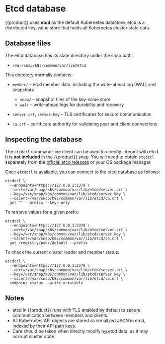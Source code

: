 # Etcd database

{{product}} uses **etcd** as the default Kubernetes datastore.
etcd is a distributed key-value store that holds all Kubernetes
cluster state data.

## Database files

The etcd database has its state directory under the snap path:

* `/var/snap/k8s/common/var/lib/etcd`

This directory normally contains:

* `member/` – etcd member data, including the write-ahead log (WAL)
and snapshots

  * `snap/` – snapshot files of the key-value store
  * `wal/` – write-ahead logs for durability and recovery
* `server.crt`, `server.key` – TLS certificates for secure communication
* `ca.crt` – certificate authority for validating peer and client connections

## Inspecting the database

The `etcdctl` command-line client can be used to directly interact with etcd.
It is **not included** in the {{product}} snap.
You will need to obtain `etcdctl` separately from the [official etcd releases]
or your OS package manager.

Once `etcdctl` is available, you can connect to the etcd database as follows:

```
etcdctl \
  --endpoints=https://127.0.0.1:2379 \
  --cert=/var/snap/k8s/common/var/lib/etcd/server.crt \
  --key=/var/snap/k8s/common/var/lib/etcd/server.key \
  --cacert=/var/snap/k8s/common/var/lib/etcd/ca.crt \
  get "" --prefix --keys-only
```

To retrieve values for a given prefix:

```
etcdctl \
  --endpoints=https://127.0.0.1:2379 \
  --cert=/var/snap/k8s/common/var/lib/etcd/server.crt \
  --key=/var/snap/k8s/common/var/lib/etcd/server.key \
  --cacert=/var/snap/k8s/common/var/lib/etcd/ca.crt \
  get /registry/pods/default --prefix
```

To check the current cluster leader and member status:

```
etcdctl \
  --endpoints=https://127.0.0.1:2379 \
  --cert=/var/snap/k8s/common/var/lib/etcd/server.crt \
  --key=/var/snap/k8s/common/var/lib/etcd/server.key \
  --cacert=/var/snap/k8s/common/var/lib/etcd/ca.crt \
  endpoint status --write-out=table
```

## Notes

* etcd in {{product}} runs with TLS enabled by default to secure communication
between members and clients.
* All Kubernetes API objects are stored as serialized JSON in etcd, indexed by
their API path keys.
* Care should be taken when directly modifying etcd data, as it may corrupt
cluster state.

<!-- LINKS -->

[official etcd releases]: https://etcd.io/docs/
